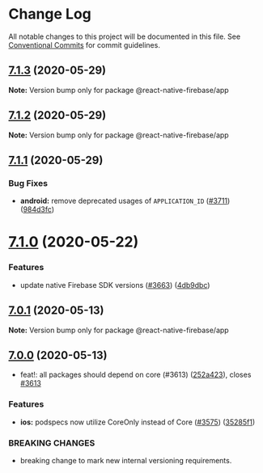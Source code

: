 # Change Log

All notable changes to this project will be documented in this file.
See [Conventional Commits](https://conventionalcommits.org) for commit guidelines.

## [7.1.3](https://github.com/invertase/react-native-firebase/tree/master/packages/app/compare/@react-native-firebase/app@7.1.2...@react-native-firebase/app@7.1.3) (2020-05-29)

**Note:** Version bump only for package @react-native-firebase/app





## [7.1.2](https://github.com/invertase/react-native-firebase/tree/master/packages/app/compare/@react-native-firebase/app@7.1.1...@react-native-firebase/app@7.1.2) (2020-05-29)

**Note:** Version bump only for package @react-native-firebase/app





## [7.1.1](https://github.com/invertase/react-native-firebase/tree/master/packages/app/compare/@react-native-firebase/app@7.1.0...@react-native-firebase/app@7.1.1) (2020-05-29)


### Bug Fixes

* **android:** remove deprecated usages of `APPLICATION_ID` ([#3711](https://github.com/invertase/react-native-firebase/tree/master/packages/app/issues/3711)) ([984d3fc](https://github.com/invertase/react-native-firebase/tree/master/packages/app/commit/984d3fc1668221c166ab459d67d1c646d73d165b))





# [7.1.0](https://github.com/invertase/react-native-firebase/tree/master/packages/app/compare/@react-native-firebase/app@7.0.1...@react-native-firebase/app@7.1.0) (2020-05-22)


### Features

* update native Firebase SDK versions ([#3663](https://github.com/invertase/react-native-firebase/tree/master/packages/app/issues/3663)) ([4db9dbc](https://github.com/invertase/react-native-firebase/tree/master/packages/app/commit/4db9dbc3ec20bf96de0efad15000f00b41e4a799))





## [7.0.1](https://github.com/invertase/react-native-firebase/tree/master/packages/app/compare/@react-native-firebase/app@7.0.0...@react-native-firebase/app@7.0.1) (2020-05-13)

**Note:** Version bump only for package @react-native-firebase/app





## [7.0.0](https://github.com/invertase/react-native-firebase/tree/master/packages/app/compare/@react-native-firebase/app@7.0.0...@react-native-firebase/app@7.0.0) (2020-05-13)


* feat!: all packages should depend on core (#3613) ([252a423](https://github.com/invertase/react-native-firebase/tree/master/packages/app/commit/252a4239e98a0f2a55c4afcd2d82e4d5f97e65e9)), closes [#3613](https://github.com/invertase/react-native-firebase/tree/master/packages/app/issues/3613)


### Features

* **ios:** podspecs now utilize CoreOnly instead of Core ([#3575](https://github.com/invertase/react-native-firebase/tree/master/packages/app/issues/3575)) ([35285f1](https://github.com/invertase/react-native-firebase/tree/master/packages/app/commit/35285f1655b16d05e6630fc556f95cccfb707ee4))


### BREAKING CHANGES

* breaking change to mark new internal versioning requirements.
